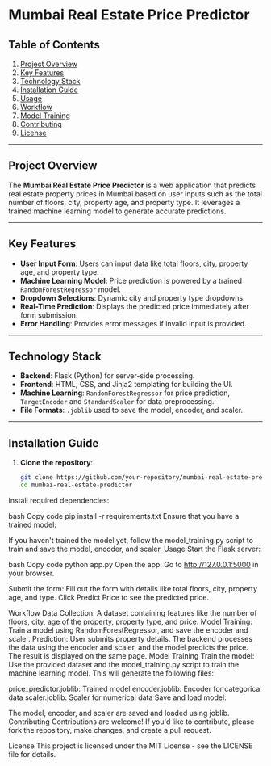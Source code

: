 # **Mumbai Real Estate Price Predictor**

## **Table of Contents**
1. [Project Overview](#project-overview)
2. [Key Features](#key-features)
3. [Technology Stack](#technology-stack)
4. [Installation Guide](#installation-guide)
5. [Usage](#usage)
6. [Workflow](#workflow)
7. [Model Training](#model-training)
8. [Contributing](#contributing)
9. [License](#license)

---

## **Project Overview**
The **Mumbai Real Estate Price Predictor** is a web application that predicts real estate property prices in Mumbai based on user inputs such as the total number of floors, city, property age, and property type. It leverages a trained machine learning model to generate accurate predictions.

---

## **Key Features**
- **User Input Form**: Users can input data like total floors, city, property age, and property type.
- **Machine Learning Model**: Price prediction is powered by a trained `RandomForestRegressor` model.
- **Dropdown Selections**: Dynamic city and property type dropdowns.
- **Real-Time Prediction**: Displays the predicted price immediately after form submission.
- **Error Handling**: Provides error messages if invalid input is provided.

---

## **Technology Stack**
- **Backend**: Flask (Python) for server-side processing.
- **Frontend**: HTML, CSS, and Jinja2 templating for building the UI.
- **Machine Learning**: `RandomForestRegressor` for price prediction, `TargetEncoder` and `StandardScaler` for data preprocessing.
- **File Formats**: `.joblib` used to save the model, encoder, and scaler.

---

## **Installation Guide**
1. **Clone the repository**:
   ```bash
   git clone https://github.com/your-repository/mumbai-real-estate-predictor.git
   cd mumbai-real-estate-predictor
Install required dependencies:

bash
Copy code
pip install -r requirements.txt
Ensure that you have a trained model:

If you haven't trained the model yet, follow the model_training.py script to train and save the model, encoder, and scaler.
Usage
Start the Flask server:

bash
Copy code
python app.py
Open the app: Go to http://127.0.0.1:5000 in your browser.

Submit the form: Fill out the form with details like total floors, city, property age, and type. Click Predict Price to see the predicted price.

Workflow
Data Collection: A dataset containing features like the number of floors, city, age of the property, property type, and price.
Model Training: Train a model using RandomForestRegressor, and save the encoder and scaler.
Prediction:
User submits property details.
The backend processes the data using the encoder and scaler, and the model predicts the price.
The result is displayed on the same page.
Model Training
Train the model: Use the provided dataset and the model_training.py script to train the machine learning model. This will generate the following files:

price_predictor.joblib: Trained model
encoder.joblib: Encoder for categorical data
scaler.joblib: Scaler for numerical data
Save and load model:

The model, encoder, and scaler are saved and loaded using joblib.
Contributing
Contributions are welcome! If you'd like to contribute, please fork the repository, make changes, and create a pull request.

License
This project is licensed under the MIT License - see the LICENSE file for details.
